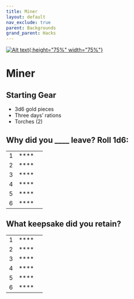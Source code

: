 ```yaml
---
title: Miner
layout: default
nav_exclude: true
parent: Backgrounds
grand_parent: Hacks
---
```


[![Alt text](/img/backgrounds/miner.jpg "East of the Sun and West of the Moon, illustrated by Kay Nielsen"){:height="75%" width="75%"}](/img/backgrounds/miner.jpg)

# Miner

## Starting Gear

- 3d6 gold pieces
- Three days’ rations
- Torches (2)


## Why did you ____ leave? Roll 1d6:

|      |      |      |
| ---- | ---- | ---- |
| 1    |**** |      |
| 2    |**** |      |
| 3    |**** |      |
| 4    |**** |      |
| 5    |**** |      |
| 6    |**** |      |

## What keepsake did you retain?

|      |      |      |
| ---- | ---- | ---- |
| 1    |**** |      |
| 2    |**** |      |
| 3    |**** |      |
| 4    |**** |      |
| 5    |**** |      |
| 6    |**** |      |
